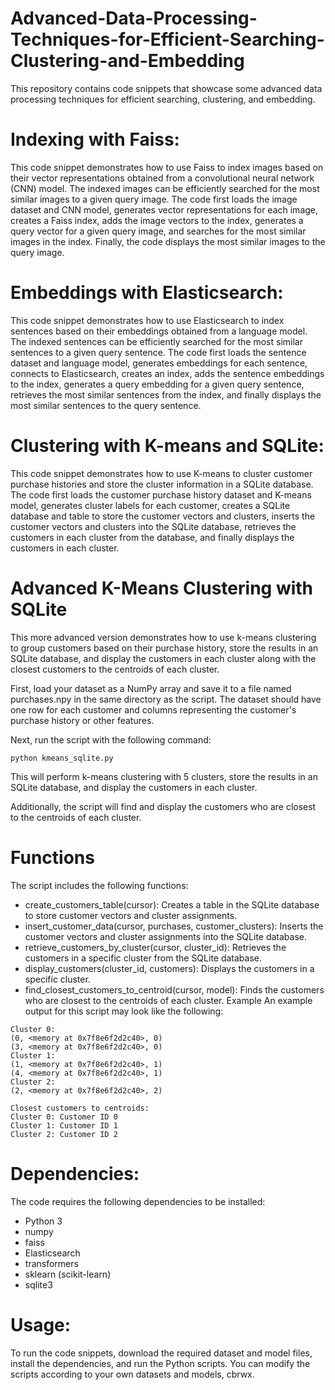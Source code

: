 # Advanced-Data-Processing-Techniques-for-Efficient-Searching-Clustering-and-Embedding
This repository contains code snippets that showcase some advanced data processing techniques for efficient searching, clustering, and embedding.

# Indexing with Faiss:
This code snippet demonstrates how to use Faiss to index images based on their vector representations obtained from a convolutional neural network (CNN) model. The indexed images can be efficiently searched for the most similar images to a given query image. The code first loads the image dataset and CNN model, generates vector representations for each image, creates a Faiss index, adds the image vectors to the index, generates a query vector for a given query image, and searches for the most similar images in the index. Finally, the code displays the most similar images to the query image.

# Embeddings with Elasticsearch:
This code snippet demonstrates how to use Elasticsearch to index sentences based on their embeddings obtained from a language model. The indexed sentences can be efficiently searched for the most similar sentences to a given query sentence. The code first loads the sentence dataset and language model, generates embeddings for each sentence, connects to Elasticsearch, creates an index, adds the sentence embeddings to the index, generates a query embedding for a given query sentence, retrieves the most similar sentences from the index, and finally displays the most similar sentences to the query sentence.

# Clustering with K-means and SQLite:
This code snippet demonstrates how to use K-means to cluster customer purchase histories and store the cluster information in a SQLite database. The code first loads the customer purchase history dataset and K-means model, generates cluster labels for each customer, creates a SQLite database and table to store the customer vectors and clusters, inserts the customer vectors and clusters into the SQLite database, retrieves the customers in each cluster from the database, and finally displays the customers in each cluster.

# Advanced K-Means Clustering with SQLite
This more advanced version demonstrates how to use k-means clustering to group customers based on their purchase history, store the results in an SQLite database, and display the customers in each cluster along with the closest customers to the centroids of each cluster.

First, load your dataset as a NumPy array and save it to a file named purchases.npy in the same directory as the script. The dataset should have one row for each customer and columns representing the customer's purchase history or other features.

Next, run the script with the following command:

```
python kmeans_sqlite.py
```
This will perform k-means clustering with 5 clusters, store the results in an SQLite database, and display the customers in each cluster.

Additionally, the script will find and display the customers who are closest to the centroids of each cluster.

# Functions
The script includes the following functions:

- create_customers_table(cursor): Creates a table in the SQLite database to store customer vectors and cluster assignments.
- insert_customer_data(cursor, purchases, customer_clusters): Inserts the customer vectors and cluster assignments into the SQLite database.
- retrieve_customers_by_cluster(cursor, cluster_id): Retrieves the customers in a specific cluster from the SQLite database.
- display_customers(cluster_id, customers): Displays the customers in a specific cluster.
- find_closest_customers_to_centroid(cursor, model): Finds the customers who are closest to the centroids of each cluster.
Example
An example output for this script may look like the following:
```
Cluster 0:
(0, <memory at 0x7f8e6f2d2c40>, 0)
(3, <memory at 0x7f8e6f2d2c40>, 0)
Cluster 1:
(1, <memory at 0x7f8e6f2d2c40>, 1)
(4, <memory at 0x7f8e6f2d2c40>, 1)
Cluster 2:
(2, <memory at 0x7f8e6f2d2c40>, 2)

Closest customers to centroids:
Cluster 0: Customer ID 0
Cluster 1: Customer ID 1
Cluster 2: Customer ID 2
```
# Dependencies:
The code requires the following dependencies to be installed:

- Python 3
- numpy
- faiss
- Elasticsearch
- transformers
- sklearn (scikit-learn)
- sqlite3

# Usage:

To run the code snippets, download the required dataset and model files, install the dependencies, and run the Python scripts. You can modify the scripts according to your own datasets and models, cbrwx.
